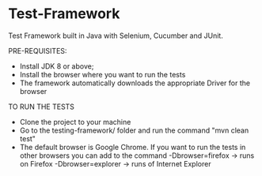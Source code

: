 # Test-Framework

Test Framework built in Java with Selenium, Cucumber and JUnit. 


PRE-REQUISITES:

- Install JDK 8 or above; 
- Install the browser where you want to run the tests
- The framework automatically downloads the appropriate Driver for the browser



TO RUN THE TESTS

- Clone the project to your machine
- Go to the testing-framework/ folder and run the command "mvn clean test"
- The default browser is Google Chrome. If you want to run the tests in other browsers you can add to the command
   -Dbrowser=firefox -> runs on Firefox
   -Dbrowser=explorer -> runs of Internet Explorer
